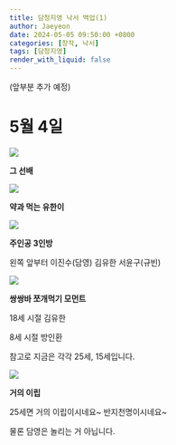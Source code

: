 ```yaml
---
title: 담청지영 낙서 백업(1)
author: Jaeyeon
date: 2024-05-05 09:50:00 +0800
categories: [창작, 낙서]
tags: [담청지영]
render_with_liquid: false
---
```


(앞부분 추가 예정)

# 5월 4일

![](https://peachtart2.s3.ap-northeast-1.amazonaws.com/tart/webpublic-82a643b0-419d-46df-a341-56b65a0a84f8.png)

**그 선배**

![](https://peachtart2.s3.ap-northeast-1.amazonaws.com/tart/webpublic-f698f2a6-0ba6-4cc9-ab99-c3118a15de29.png)

**약과 먹는 유한이** 

![](https://peachtart2.s3.ap-northeast-1.amazonaws.com/tart/webpublic-c1dd285d-e818-424e-9b11-d64de502e83b.png)

**주인공 3인방**

왼쪽 앞부터 이진수(담영) 김유한 서윤구(규빈)

![](https://peachtart2.s3.ap-northeast-1.amazonaws.com/tart/thumbnail-996d75c0-a13f-4694-ab0f-0dcc74d0f061.webp)

**쌍쌍바 쪼개먹기 모먼트**

18세 시절 김유한

8세 시절 방인환

참고로 지금은 각각 25세, 15세입니다.

![](https://peachtart2.s3.ap-northeast-1.amazonaws.com/tart/thumbnail-131a007b-15bd-42fc-9714-561778d334e2.webp)

**거의 이립**

25세면 거의 이립이시네요~
반지천명이시네요~

물론 담영은 놀리는 거 아닙니다.